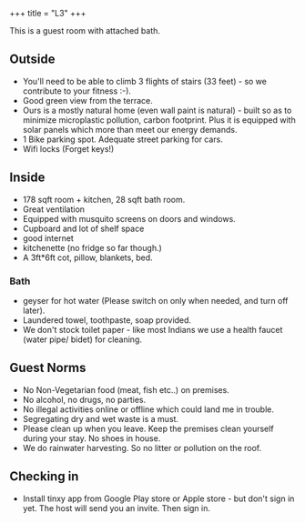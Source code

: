 +++
title = "L3"
+++

This is a guest room with attached bath.

## Outside

- You'll need to be able to climb 3 flights of stairs (33 feet) - so we contribute to your fitness :-).
- Good green view from the terrace.
- Ours is a mostly natural home (even wall paint is natural) - built so as to minimize microplastic pollution, carbon footprint. Plus it is equipped with solar panels which more than meet our energy demands.
- 1 Bike parking spot. Adequate street parking for cars.
- Wifi locks (Forget keys!)

## Inside
- 178 sqft room + kitchen, 28 sqft bath room.
- Great ventilation
- Equipped with musquito screens on doors and windows.
- Cupboard and lot of shelf space
- good internet
- kitchenette (no fridge so far though.)
- A 3ft*6ft cot, pillow, blankets, bed.

### Bath
- geyser for hot water (Please switch on only when needed, and turn off later).
- Laundered towel, toothpaste, soap provided.
- We don't stock toilet paper - like most Indians we use a health faucet (water pipe/ bidet) for cleaning.

## Guest Norms
- No Non-Vegetarian food (meat, fish etc..) on premises.
- No alcohol, no drugs, no parties.
- No illegal activities online or offline which could land me in trouble.
- Segregating dry and wet waste is a must.
- Please clean up when you leave. Keep the premises clean yourself during your stay. No shoes in house.
- We do rainwater harvesting. So no litter or pollution on the roof.

## Checking in 
- Install tinxy app from Google Play store or Apple store - but don't sign in yet.
  The host will send you an invite. Then sign in.